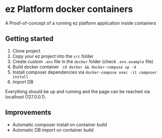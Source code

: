 # ez Platform docker containers

A Proof-of-concept of a running ez platform application inside containers

## Getting started

1. Clone project
2. Copy your ez project into the `src` folder
3. Create custom `.env` file in the `docker` folder (check `.env.example` file)
4. Build docker container  ``` cd docker && docker-compose up -d```
5. Install composer dependencies via  `docker-compose exec -it composer install`
6. Import DB

Everything should be up and running and the page can be reached via localhost (127.0.0.1).

## Improvements

- Automatic composer install on container build
- Automatic DB import on container build  
